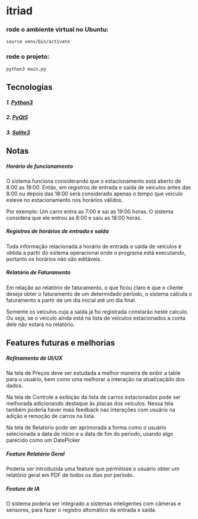 # itriad

### rode o ambiente virtual no Ubuntu:

```shell
source venv/bin/activate
```
### rode o projeto:

```shell
python3 main.py
```
## Tecnologias

##### 1. [Python3](https://docs.python.org/3.3/)
##### 2. [PyQt5](https://pypi.org/project/PyQt5/)
##### 3. [Sqlite3](https://www.sqlite.org/index.html)


## Notas

##### Horário de funcionamento
O sistema funciona considerando que o estacionamento está aberto de 8:00 as 18:00. Então, em registros de entrada e saída de veículos antes das 8:00 ou depois das 18:00 será considerado apenas o tempo que veículo esteve no estacionamento nos horários válidos.

Por exemplo: Um carro entra as 7:00 e sai as 19:00 horas. O sistema considera que ele entrou as 8:00 e saiu as 18:00 horas.

##### Registros de horários de entrada e saída
Toda informação relacionada a horário de entrada e saída de veículos é obtida a partir do sistema operacional onde o programa está executando, portanto os horários não são editáveis.

##### Relatório de Faturamento
Em relação ao relatório de faturamento, o que ficou claro é que o cliente deseja obter o faturamento de um determidado período, o sistema calcula o faturamento a partir de um dia inicial até um dia final.

Somente os veículos cuja a saída já foi registrada constarão neste calculo. Ou seja, se o veículo aínda está na lista de veículos estacionados a conta dele não estará no relatório.

## Features futuras e melhorias

##### Refinamento de UI/UX
Na tela de Preços deve ser estudada a melhor maneira de exibir a table para o usuário, bem como uma melhorar a interação na atualizaçãdo dos dados.

Na tela de Controle a exibição da lista de carros estacionados pode ser melhorada adicionando destaque às placas dos veículos. Nessa tela também poderia haver mais feedback nas interações com usuário na adição e remoção de carros na lista.

Na tela de Relatório pode ser aprimorada a forma como o usuário selecionada a data de início e a data de fim do período, usando algo parecido como um DatePicker

##### Feature Relatório Geral
Poderia ser introduzida uma feature que permitisse o usuário obter um relatório geral em PDF de todos os dias por período.

##### Feature de IA
O sistema poderia ser integrado a sistemas inteligentes com câmeras e sensores, para fazer o registro altomático da entrada e saída.
